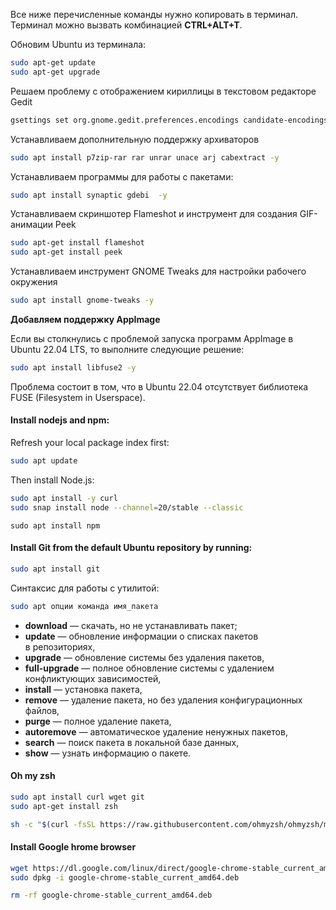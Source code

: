   
Все ниже перечисленные команды нужно копировать в терминал. Терминал можно вызвать комбинацией **CTRL+ALT+T**.

Обновим Ubuntu из терминала:
```bash
sudo apt-get update 
sudo apt-get upgrade
```

Решаем проблему с отображением кириллицы в текстовом редакторе Gedit
```bash
gsettings set org.gnome.gedit.preferences.encodings candidate-encodings "['UTF-8', 'WINDOWS-1251', 'KOI8-R', 'CURRENT', 'ISO-8859-15', 'UTF-16']"
```

Устанавливаем дополнительную поддержку архиваторов
```bash
sudo apt install p7zip-rar rar unrar unace arj cabextract -y
```

Устанавливаем программы для работы с пакетами:
```bash
sudo apt install synaptic gdebi  -y
```

Устанавливаем скриншотер Flameshot и инструмент для создания GIF-анимации Peek
```bash
sudo apt-get install flameshot 
sudo apt-get install peek
```

Устанавливаем инструмент GNOME Tweaks для настройки рабочего окружения
```bash
sudo apt install gnome-tweaks -y
```

**Добавляем поддержку AppImage**

Если вы столкнулись с проблемой запуска программ AppImage в Ubuntu 22.04 LTS, то выполните следующие решение:
```bash
sudo apt install libfuse2 -y
```

Проблема состоит в том, что в Ubuntu 22.04 отсутствует библиотека FUSE (Filesystem in Userspace).

#### Install nodejs and npm:
Refresh your local package index first:
```bash
sudo apt update
```

Then install Node.js:
```bash
sudo apt install -y curl
sudo snap install node --channel=20/stable --classic
```

```
sudo apt install npm
```

#### Install Git from the default Ubuntu repository by running:
```bash
sudo apt install git
```

Синтаксис для работы с утилитой:
```bash
sudo apt опции команда имя_пакета
```
- **download** ― скачать, но не устанавливать пакет;
- **update** ― обновление информации о списках пакетов в репозиториях,
- **upgrade** ― обновление системы без удаления пакетов,
- **full-upgrade** ― полное обновление системы с удалением конфликтующих зависимостей,
- **install** ― установка пакета,
- **remove** ― удаление пакета, но без удаления конфигурационных файлов,
- **purge** ― полное удаление пакета,
- **autoremove** ― автоматическое удаление ненужных пакетов,
- **search** ― поиск пакета в локальной базе данных,
- **show** ― узнать информацию о пакете.

#### Oh my zsh 
```bash 
sudo apt install curl wget git
sudo apt-get install zsh

sh -c "$(curl -fsSL https://raw.githubusercontent.com/ohmyzsh/ohmyzsh/master/tools/install.sh)"
```
#### Install Google hrome browser
```bash
wget https://dl.google.com/linux/direct/google-chrome-stable_current_amd64.deb
sudo dpkg -i google-chrome-stable_current_amd64.deb

rm -rf google-chrome-stable_current_amd64.deb 
```

